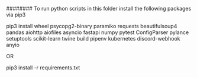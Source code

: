 ######## 
To run python scripts in this folder install the following packages via pip3

pip3 install wheel psycopg2-binary paramiko requests beautifulsoup4 pandas aiohttp aiofiles asyncio fastapi numpy pytest ConfigParser pylance setuptools scikit-learn twine build pipenv kubernetes discord-webhook anyio

OR

pip3 install -r requirements.txt 
